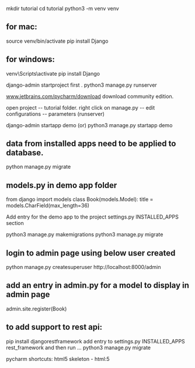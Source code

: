 mkdir tutorial
cd tutorial
python3 -m venv venv

for mac:
-----------
source venv/bin/activate
pip install Django


for windows:
------------
venv\Scripts\activate
pip install Django


django-admin startproject first .
python3 manage.py runserver


www.jetbrains.com/pycharm/download
download community edition.

open project -- tutorial folder.
right click on manage.py -- edit configurations -- parameters (runserver)

django-admin startapp demo (or) python3 manage.py startapp demo

## data from installed apps need to be applied to database.
python manage.py migrate

models.py in demo app folder
-------
from django import models
class Book(models.Model):
 title = models.CharField(max_length=36)

Add entry for the demo app to the project settings.py INSTALLED_APPS section

python3 manage.py makemigrations
python3 manage.py migrate


login to admin page using below user created
---------
python manage.py createsuperuser
http://localhost:8000/admin

add an entry in admin.py for a model to display in admin page
----
admin.site.register(Book)


to add support to rest api:
---
pip install djangorestframework
add entry to settings.py INSTALLED_APPS rest_framework
and then run ... python3 manage.py migrate


pycharm shortcuts:
html5 skeleton - html:5<tab> 


